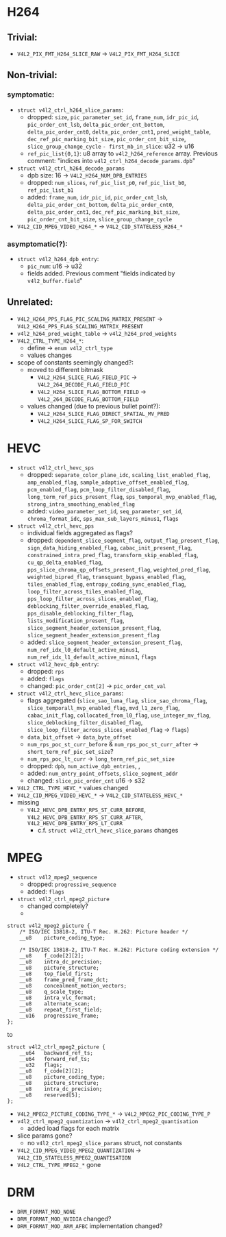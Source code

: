 # H264
## Trivial:
- `V4L2_PIX_FMT_H264_SLICE_RAW` -> `V4L2_PIX_FMT_H264_SLICE`

## Non-trivial:
### symptomatic:
- `struct v4l2_ctrl_h264_slice_params`:
  - dropped: `size`, `pic_parameter_set_id`, `frame_num`, `idr_pic_id`, `pic_order_cnt_lsb`, `delta_pic_order_cnt_bottom`, `delta_pic_order_cnt0`, `delta_pic_order_cnt1`, `pred_weight_table`, `dec_ref_pic_marking_bit_size`, `pic_order_cnt_bit_size`, `slice_group_change_cycle`
  `- first_mb_in_slice`: u32 -> u16
  - `ref_pic_list{0,1}`: u8 array to `v4l2_h264_reference` array. Previous comment: "indices into `v4l2_ctrl_h264_decode_params.dpb`"
- `struct v4l2_ctrl_h264_decode_params`
  - dpb size: 16 -> `V4L2_H264_NUM_DPB_ENTRIES`
  - dropped: `num_slices`, `ref_pic_list_p0`, `ref_pic_list_b0`, `ref_pic_list_b1`
  - added: `frame_num`, `idr_pic_id`, `pic_order_cnt_lsb`, `delta_pic_order_cnt_bottom`, `delta_pic_order_cnt0`, `delta_pic_order_cnt1`, `dec_ref_pic_marking_bit_size`, `pic_order_cnt_bit_size`, `slice_group_change_cycle`
- `V4L2_CID_MPEG_VIDEO_H264_*` -> `V4L2_CID_STATELESS_H264_*`

### asymptomatic(?):
- `struct v4l2_h264_dpb_entry`:
  - `pic_num`: u16 -> u32
  - fields added. Previous comment "fields indicated by `v4l2_buffer.field`"

## Unrelated:
- `V4L2_H264_PPS_FLAG_PIC_SCALING_MATRIX_PRESENT` -> `V4L2_H264_PPS_FLAG_SCALING_MATRIX_PRESENT`
- `v4l2_h264_pred_weight_table` -> `v4l2_h264_pred_weights`
- `V4L2_CTRL_TYPE_H264_*`:
  - define -> `enum v4l2_ctrl_type`
  - values changes
- scope of constants seemingly changed?:
  - moved to different bitmask
    - `V4L2_H264_SLICE_FLAG_FIELD_PIC` -> `V4L2_264_DECODE_FLAG_FIELD_PIC`
    - `V4L2_H264_SLICE_FLAG_BOTTOM_FIELD` -> `V4L2_264_DECODE_FLAG_BOTTOM_FIELD`
  - values changed (due to previous bullet point?):
    - `V4L2_H264_SLICE_FLAG_DIRECT_SPATIAL_MV_PRED`
    - `V4L2_H264_SLICE_FLAG_SP_FOR_SWITCH`

# HEVC
- `struct v4l2_ctrl_hevc_sps`
    - dropped: `separate_color_plane_idc`, `scaling_list_enabled_flag`, `amp_enabled_flag`, `sample_adaptive_offset_enabled_flag`, `pcm_enabled_flag`, `pcm_loop_filter_disabled_flag`, `long_term_ref_pics_present_flag`, `sps_temporal_mvp_enabled_flag`, `strong_intra_smoothing_enabled_flag`
    - added: `video_parameter_set_id`, `seq_parameter_set_id`, `chroma_format_idc`, `sps_max_sub_layers_minus1`, `flags`
- `struct v4l2_ctrl_hevc_pps`
    - individual fields aggregated as flags?
    - dropped: `dependent_slice_segment_flag`, `output_flag_present_flag`, `sign_data_hiding_enabled_flag`, `cabac_init_present_flag`, `constrained_intra_pred_flag`, `transform_skip_enabled_flag`, `cu_qp_delta_enabled_flag`, `pps_slice_chroma_qp_offsets_present_flag`, `weighted_pred_flag`, `weighted_bipred_flag`, `transquant_bypass_enabled_flag`, `tiles_enabled_flag`, `entropy_coding_sync_enabled_flag`, `loop_filter_across_tiles_enabled_flag`, `pps_loop_filter_across_slices_enabled_flag`, `deblocking_filter_override_enabled_flag`, `pps_disable_deblocking_filter_flag`, `lists_modification_present_flag`, `slice_segment_header_extension_present_flag`, `slice_segment_header_extension_present_flag`
    - added: `slice_segment_header_extension_present_flag`, `num_ref_idx_l0_default_active_minus1`, `num_ref_idx_l1_default_active_minus1`, `flags`
- `struct v4l2_hevc_dpb_entry`:
  - dropped: `rps`
  - added: `flags`
  - changed: `pic_order_cnt[2]` -> `pic_order_cnt_val`
- `struct v4l2_ctrl_hevc_slice_params`:
  - flags aggregated (`slice_sao_luma_flag`, `slice_sao_chroma_flag`, `slice_temporall_mvp_enabled_flag`, `mvd_l1_zero_flag`, `cabac_init_flag`, `collocated_from_l0_flag`, `use_integer_mv_flag`, `slice_deblocking_filter_disabled_flag`, `slice_loop_filter_across_slices_enabled_flag` -> `flags`)
  - `data_bit_offset` -> `data_byte_offset`
  - `num_rps_poc_st_curr_before` & `num_rps_poc_st_curr_after` -> `short_term_ref_pic_set_size`?
  - `num_rps_poc_lt_curr` -> `long_term_ref_pic_set_size`
  - dropped: `dpb`, `num_active_dpb_entries`, , 
  - added: `num_entry_point_offsets`, `slice_segment_addr`
  - changed: `slice_pic_order_cnt` u16 -> s32
- `V4L2_CTRL_TYPE_HEVC_*` values changed
- `V4L2_CID_MPEG_VIDEO_HEVC_*` -> `V4L2_CID_STATELESS_HEVC_*`
- missing
  - `V4L2_HEVC_DPB_ENTRY_RPS_ST_CURR_BEFORE`, `V4L2_HEVC_DPB_ENTRY_RPS_ST_CURR_AFTER`, `V4L2_HEVC_DPB_ENTRY_RPS_LT_CURR`
    - c.f. `struct v4l2_ctrl_hevc_slice_params` changes


# MPEG
- `struct v4l2_mpeg2_sequence`
  - dropped: `progressive_sequence`
  - added: `flags`
- `struct v4l2_ctrl_mpeg2_picture`
  - changed completely?
  -
```
struct v4l2_mpeg2_picture {
	/* ISO/IEC 13818-2, ITU-T Rec. H.262: Picture header */
	__u8	picture_coding_type;

	/* ISO/IEC 13818-2, ITU-T Rec. H.262: Picture coding extension */
	__u8	f_code[2][2];
	__u8	intra_dc_precision;
	__u8	picture_structure;
	__u8	top_field_first;
	__u8	frame_pred_frame_dct;
	__u8	concealment_motion_vectors;
	__u8	q_scale_type;
	__u8	intra_vlc_format;
	__u8	alternate_scan;
	__u8	repeat_first_field;
	__u16	progressive_frame;
};
```
to
```
struct v4l2_ctrl_mpeg2_picture {
	__u64	backward_ref_ts;
	__u64	forward_ref_ts;
	__u32	flags;
	__u8	f_code[2][2];
	__u8	picture_coding_type;
	__u8	picture_structure;
	__u8	intra_dc_precision;
	__u8	reserved[5];
};
```

- `V4L2_MPEG2_PICTURE_CODING_TYPE_*` -> `V4L2_MPEG2_PIC_CODING_TYPE_P`
- `v4l2_ctrl_mpeg2_quantization` -> `v4l2_ctrl_mpeg2_quantisation`
  - added load flags for each matrix
- slice params gone?
  - no `v4l2_ctrl_mpeg2_slice_params` struct, not constants
- `V4L2_CID_MPEG_VIDEO_MPEG2_QUANTIZATION` -> `V4L2_CID_STATELESS_MPEG2_QUANTISATION`
- `V4L2_CTRL_TYPE_MPEG2_*` gone

# DRM
- `DRM_FORMAT_MOD_NONE`
- `DRM_FORMAT_MOD_NVIDIA` changed?
- `DRM_FORMAT_MOD_ARM_AFBC` implementation changed?
